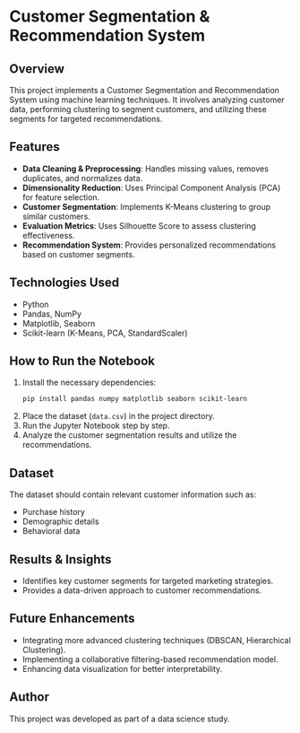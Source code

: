 # Customer Segmentation & Recommendation System

## Overview
This project implements a Customer Segmentation and Recommendation System using machine learning techniques. It involves analyzing customer data, performing clustering to segment customers, and utilizing these segments for targeted recommendations.

## Features
- **Data Cleaning & Preprocessing**: Handles missing values, removes duplicates, and normalizes data.
- **Dimensionality Reduction**: Uses Principal Component Analysis (PCA) for feature selection.
- **Customer Segmentation**: Implements K-Means clustering to group similar customers.
- **Evaluation Metrics**: Uses Silhouette Score to assess clustering effectiveness.
- **Recommendation System**: Provides personalized recommendations based on customer segments.

## Technologies Used
- Python
- Pandas, NumPy
- Matplotlib, Seaborn
- Scikit-learn (K-Means, PCA, StandardScaler)

## How to Run the Notebook
1. Install the necessary dependencies:
   ```bash
   pip install pandas numpy matplotlib seaborn scikit-learn
   ```
2. Place the dataset (`data.csv`) in the project directory.
3. Run the Jupyter Notebook step by step.
4. Analyze the customer segmentation results and utilize the recommendations.

## Dataset
The dataset should contain relevant customer information such as:
- Purchase history
- Demographic details
- Behavioral data

## Results & Insights
- Identifies key customer segments for targeted marketing strategies.
- Provides a data-driven approach to customer recommendations.

## Future Enhancements
- Integrating more advanced clustering techniques (DBSCAN, Hierarchical Clustering).
- Implementing a collaborative filtering-based recommendation model.
- Enhancing data visualization for better interpretability.

## Author
This project was developed as part of a data science study.

